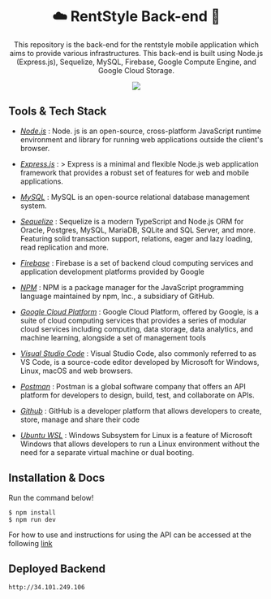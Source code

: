 <h1 align="center">☁️ RentStyle Back-end 🚀</h1>
<p align="center">This repository is the back-end for the rentstyle mobile application which aims to provide various infrastructures. This back-end is built using Node.js (Express.js), Sequelize, MySQL, Firebase, Google Compute Engine, and Google Cloud Storage.</p>

<p align="center">
  <a href="https://skillicons.dev">
    <img src="https://skillicons.dev/icons?i=nodejs,express,mysql,sequelize,firebase,npm,gcp,vscode,postman,github,ubuntu" />
  </a>
</p>

## Tools & Tech Stack
- [*Node.js*](https://nodejs.org/en) : Node. js is an open-source, cross-platform JavaScript runtime environment and library for running web applications outside the client's browser.   

- [*Express.js*](https://expressjs.com/) : > Express is a minimal and flexible Node.js web application framework that provides a robust set of features for web and mobile applications.
- [*MySQL*](https://www.mysql.com/) :  MySQL is an open-source relational database management system. 
- [*Sequelize*](https://sequelize.org/) : Sequelize is a modern TypeScript and Node.js ORM for Oracle, Postgres, MySQL, MariaDB, SQLite and SQL Server, and more. Featuring solid transaction support, relations, eager and lazy loading, read replication and more.
- [*Firebase*](https://firebase.google.com/) : Firebase is a set of backend cloud computing services and application development platforms provided by Google
- [*NPM*](https://www.npmjs.com/) : NPM is a package manager for the JavaScript programming language maintained by npm, Inc., a subsidiary of GitHub.
- [*Google Cloud Platform*](https://cloud.google.com/?hl=en) : Google Cloud Platform, offered by Google, is a suite of cloud computing services that provides a series of modular cloud services including computing, data storage, data analytics, and machine learning, alongside a set of management tools
- [*Visual Studio Code*](https://code.visualstudio.com/) : Visual Studio Code, also commonly referred to as VS Code, is a source-code editor developed by Microsoft for Windows, Linux, macOS and web browsers. 
- [*Postman*](https://www.postman.com/) : Postman is a global software company that offers an API platform for developers to design, build, test, and collaborate on APIs.
- [*Github*](https://github.com/) : GitHub is a developer platform that allows developers to create, store, manage and share their code  
- [*Ubuntu WSL*](https://ubuntu.com/desktop/wsl) : Windows Subsystem for Linux is a feature of Microsoft Windows that allows developers to run a Linux environment without the need for a separate virtual machine or dual booting.

## Installation & Docs
Run the command below! 
```
$ npm install
$ npm run dev
```
For how to use and instructions for using the API can be accessed at the following [link](https://docs.google.com/spreadsheets/d/1UNO_bQFH_D8A13frgvJbfVtU_1ssgnizov37hArZcMA/edit#gid=682881545)

## Deployed Backend
```
http://34.101.249.106
```
